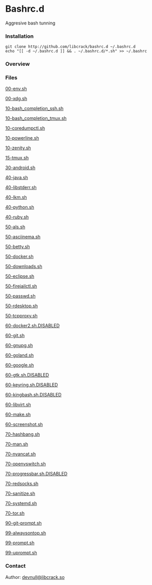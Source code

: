 # Bashrc.d

Aggresive bash tunning


### Installation

```
git clone http://github.com/libcrack/bashrc.d ~/.bashrc.d
echo "[[ -d ~/.bashrc.d ]] && . ~/.bashrc.d/*.sh" >> ~/.bashrc
```

### Overview


### Files

[00-env.sh](./00-env.sh)

[00-xdg.sh](./00-xdg.sh)

[10-bash_completion_ssh.sh](./10-bash_completion_ssh.sh)

[10-bash_completion_tmux.sh](./10-bash_completion_tmux.sh)

[10-coredumpctl.sh](./10-coredumpctl.sh)

[10-powerline.sh](./10-powerline.sh)

[10-zenity.sh](./10-zenity.sh)

[15-tmux.sh](./15-tmux.sh)

[30-android.sh](./30-android.sh)

[40-java.sh](./40-java.sh)

[40-libstderr.sh](./40-libstderr.sh)

[40-lkm.sh](./40-lkm.sh)

[40-python.sh](./40-python.sh)

[40-ruby.sh](./40-ruby.sh)

[50-als.sh](./50-als.sh)

[50-asciinema.sh](./50-asciinema.sh)

[50-betty.sh](./50-betty.sh)

[50-docker.sh](./50-docker.sh)

[50-downloads.sh](./50-downloads.sh)

[50-eclipse.sh](./50-eclipse.sh)

[50-firejailctl.sh](./50-firejailctl.sh)

[50-passwd.sh](./50-passwd.sh)

[50-rdesktop.sh](./50-rdesktop.sh)

[50-tcpproxy.sh](./50-tcpproxy.sh)

[60-docker2.sh.DISABLED](./60-docker2.sh.DISABLED)

[60-git.sh](./60-git.sh)

[60-gnupg.sh](./60-gnupg.sh)

[60-goland.sh](./60-goland.sh)

[60-google.sh](./60-google.sh)

[60-gtk.sh.DISABLED](./60-gtk.sh.DISABLED)

[60-keyring.sh.DISABLED](./60-keyring.sh.DISABLED)

[60-kingbash.sh.DISABLED](./60-kingbash.sh.DISABLED)

[60-libvirt.sh](./60-libvirt.sh)

[60-make.sh](./60-make.sh)

[60-screenshot.sh](./60-screenshot.sh)

[70-hashbang.sh](./70-hashbang.sh)

[70-man.sh](./70-man.sh)

[70-nyancat.sh](./70-nyancat.sh)

[70-openvswitch.sh](./70-openvswitch.sh)

[70-progressbar.sh.DISABLED](./70-progressbar.sh.DISABLED)

[70-redsocks.sh](./70-redsocks.sh)

[70-sanitize.sh](./70-sanitize.sh)

[70-systemd.sh](./70-systemd.sh)

[70-tor.sh](./70-tor.sh)

[90-git-prompt.sh](./90-git-prompt.sh)

[99-alwaysontop.sh](./99-alwaysontop.sh)

[99-prompt.sh](./99-prompt.sh)

[99-uprompt.sh](./99-uprompt.sh)


### Contact

Author: <devnull@libcrack.so>


